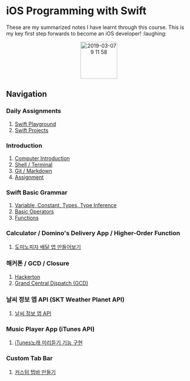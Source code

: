 <h1> iOS Programming with Swift</h1>

<div>
These are my summarized notes I have learnt through this course. This is my key first step forwards to become an iOS developer! :laughing:
<p align="center">
<img width="100" alt="2019-03-07 9 11 58" src="https://user-images.githubusercontent.com/29372705/53955969-b51dd900-411d-11e9-9969-a5afba044a53.png">
</p>
</div>

<h2> Navigation </h2>

<h3> Daily Assignments <Swift> </h3>

1. [Swift Playground](https://github.com/doyeongkim/FastCampus_iOS_School/tree/master/Daily_Assignments/Playground)
2. [Swift Projects](https://github.com/doyeongkim/FastCampus_iOS_School/tree/master/Daily_Assignments/Project)

<h3> Introduction </h3>

1. [Computer Introduction](https://github.com/doyeongkim/FastCampus_iOS_School/tree/master/Lessons/Week-1/Course01)
2. [Shell / Terminal](https://github.com/doyeongkim/FastCampus_iOS_School/blob/master/Lessons/Week-1/Course02/README.md)
3. [Git / Markdown](https://github.com/doyeongkim/FastCampus_iOS_School/blob/master/Lessons/Week-1/Course03/README.md)
4. [Assignment](https://github.com/doyeongkim/FastCampus_iOS_School/blob/master/Lessons/Week-1/Assignment/README.md)

<h3> Swift Basic Grammar </h3>

1. [Variable, Constant, Types, Type Inference](https://github.com/doyeongkim/FastCampus_iOS_School/tree/master/Lessons/Week-2/Course01)
2. [Basic Operators](https://github.com/doyeongkim/FastCampus_iOS_School/tree/master/Lessons/Week-2/Course02)
3. [Functions](https://github.com/doyeongkim/FastCampus_iOS_School/tree/master/Lessons/Week-2/Course03)

<h3> Calculator / Domino's Delivery App / Higher-Order Function </h3>

1. [도미노피자 배달 앱 만들어보기](https://github.com/doyeongkim/FastCampus_iOS_School/tree/master/Lessons/Week-8/DominoPizza)

<h3> 해커톤 / GCD / Closure </h3>

1. [Hackerton](https://github.com/doyeongkim/LottoRiProject)
2. [Grand Central Dispatch (GCD)](https://github.com/doyeongkim/FastCampus_iOS_School/blob/master/Lessons/Week-12/Course01)

<h3> 날씨 정보 앱 API (SKT Weather Planet API) </h3>

1. [날씨 정보 앱 API](https://github.com/doyeongkim/FastCampus_iOS_School/tree/master/Lessons/Week-15/WeatherForecastAPI)

<h3> Music Player App (iTunes API) </h3>

1. [iTunes노래 미리듣기 기능 구현](https://github.com/doyeongkim/FastCampus_iOS_School/tree/master/Lessons/Week-15/iTunesMusicPlayer)

<h3> Custom Tab Bar </h3>

1. [커스텀 탭바 만들기](https://github.com/doyeongkim/FastCampus_iOS_School/tree/master/Lessons/Week-16/CustomTabBarExample)
